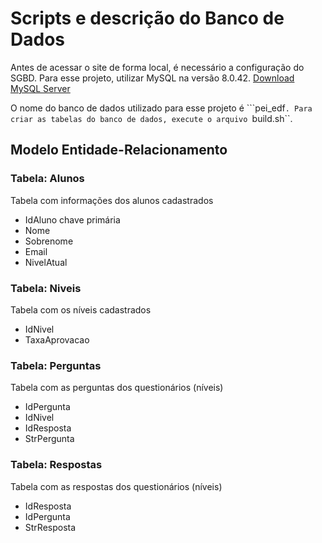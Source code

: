 # Scripts e descrição do Banco de Dados
Antes de acessar o site de forma local, é necessário a configuração do SGBD.
Para esse projeto, utilizar MySQL na versão 8.0.42.
[Download MySQL Server](https://dev.mysql.com/downloads/mysql/8.0.html)

O nome do banco de dados utilizado para esse projeto é ```pei_edf``.
Para criar as tabelas do banco de dados, execute o arquivo ``build.sh``.

## Modelo Entidade-Relacionamento

### Tabela: Alunos
Tabela com informações dos alunos cadastrados
* IdAluno chave primária
* Nome
* Sobrenome
* Email
* NivelAtual

### Tabela: Niveis
Tabela com os níveis cadastrados
* IdNivel
* TaxaAprovacao

### Tabela: Perguntas
Tabela com as perguntas dos questionários (níveis)
* IdPergunta
* IdNivel
* IdResposta
* StrPergunta

### Tabela: Respostas
Tabela com as respostas dos questionários (níveis)
* IdResposta
* IdPergunta
* StrResposta
